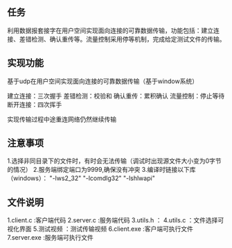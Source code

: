## 任务
利用数据报套接字在用户空间实现面向连接的可靠数据传输，功能包括：建立连接、差错检测、确认重传等。流量控制采用停等机制，完成给定测试文件的传输。

## 实现功能
基于udp在用户空间实现面向连接的可靠数据传输（基于window系统）

建立连接：三次握手
差错检测：校验和
确认重传：累积确认
流量控制：停止等待
断开连接：四次挥手

实现传输过程中途重连网络仍然继续传输

## 注意事项
1.选择非同目录下的文件时，有时会无法传输（调试时出现源文件大小变为0字节的情况）
2.服务端绑定端口为9999,确保没有冲突
3.编译时链接以下库（windows）：
"-lws2_32"
"-lcomdlg32"
"-lshlwapi"


## 文件说明
1.client.c :客户端代码
2.server.c :服务端代码
3.utils.h ：
4.utils.c ：文件选择可视化界面
5.测试视频 ：测试传输视频
6.client.exe :客户端可执行文件
7.server.exe :服务端可执行文件
